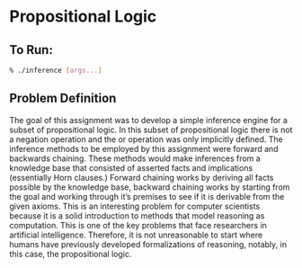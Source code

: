 # Propositional Logic

## To Run:

```sh
% ./inference [args...]
```

## Problem Definition

The goal of this assignment was to develop a simple inference engine for a
subset of propositional logic. In this subset of propositional logic there is
not a negation operation and the or operation was only implicitly defined. The
inference methods to be employed by this assignment were forward and backwards
chaining. These methods would make inferences from a knowledge base that
consisted of asserted facts and implications (essentially Horn clauses.)
Forward chaining works by deriving all facts possible by the knowledge base,
backward chaining works by starting from the goal and working through it’s
premises to see if it is derivable from the given axioms.  This is an
interesting problem for computer scientists because it is a solid introduction
to methods that model reasoning as computation. This is one of the key problems
that face researchers in artificial intelligence. Therefore, it is not
unreasonable to start where humans have previously developed formalizations of
reasoning, notably, in this case, the propositional logic.
